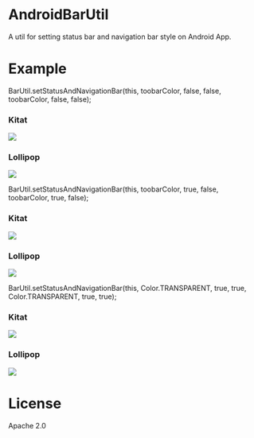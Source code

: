 # AndroidBarUtil
A util for setting status bar and navigation bar style on Android App.

# Example
BarUtil.setStatusAndNavigationBar(this, toobarColor, false, false, toobarColor, false, false);
### Kitat
![](https://github.com/zyl1012/AndroidBarUtil/blob/master/screenshots/kitat_color.png)
### Lollipop
![](https://github.com/zyl1012/AndroidBarUtil/blob/master/screenshots/lollipop_color.png)

BarUtil.setStatusAndNavigationBar(this, toobarColor, true, false, toobarColor, true, false);
### Kitat
![](https://github.com/zyl1012/AndroidBarUtil/blob/master/screenshots/kitat_color_translucent.png)
### Lollipop
![](https://github.com/zyl1012/AndroidBarUtil/blob/master/screenshots/lollipop_color_translucent.png)

BarUtil.setStatusAndNavigationBar(this, Color.TRANSPARENT, true, true, Color.TRANSPARENT, true, true);
### Kitat
![](https://github.com/zyl1012/AndroidBarUtil/blob/master/screenshots/kitat_color_transparent.png)
### Lollipop
![](https://github.com/zyl1012/AndroidBarUtil/blob/master/screenshots/lollipop_color_transparent.png)

# License
Apache 2.0
